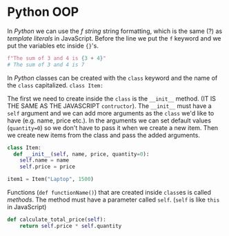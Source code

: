 <h1>Python OOP</h1>

In *Python* we can use the *f string* string formatting, which is the same (?) as *template literals* in JavaScript. Before the line we put the `f` keyword and we put the variables etc inside `{}`'s.
```py
f"The sum of 3 and 4 is {3 + 4}"
# The sum of 3 and 4 is 7
```

In *Python* classes can be created with the `class` keyword and the name of the `class` capitalized.
`class Item:`

The first we need to create inside the `class` is the `__init__` method. (IT IS THE SAME AS THE JAVASCRIPT `contructor`). The `__init__` must have a `self` argument and we can add more arguments as the `class` we'd like to have (e.g. name, price etc.). In the arguments we can set default values (`quantity=0`) so we don't have to pass it when we create a new item. Then we create new items from the class and pass the added arguments. 
```py
class Item:
  def __init__(self, name, price, quantity=0):
    self.name = name
    self.price = price

item1 = Item("Laptop", 1500)
```

Functions (`def functionName()`) that are created inside `class`es is called *methods*. The method must have a parameter called `self`. (`self` is like `this` in JavaScript)
```py
def calculate_total_price(self):
    return self.price * self.quantity
```